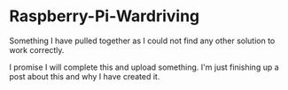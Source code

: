 # Raspberry-Pi-Wardriving
Something I have pulled together as I could not find any other solution to work correctly.

I promise I will complete this and upload something.  I'm just finishing up a post about this and why I have created it.
